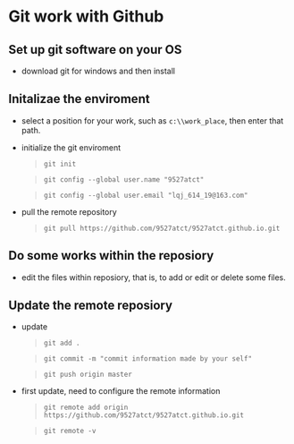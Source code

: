 # Git work with Github

## Set up git software on your OS 

+ download git for windows and then install

## Initalizae the enviroment

+ select a position for your work, such as `c:\\work_place`, then enter that path.

+ initialize the git enviroment  

    > `git init`

    > `git config --global user.name "9527atct"`  

    > `git config --global user.email "lqj_614_19@163.com"`  
    

+ pull the remote repository  
    > `git pull https://github.com/9527atct/9527atct.github.io.git`

## Do some works within the reposiory

+ edit the files within reposiory, that is, to add or edit or delete some files.

## Update the remote reposiory

+ update  
    > `git add .`

    > `git commit -m "commit information made by your self"`

    > `git push origin master`  

+ first update, need to configure the remote information  
    > `git remote add origin https://github.com/9527atct/9527atct.github.io.git`   
    
    > `git remote -v`